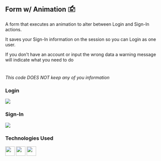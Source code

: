 ## Form w/ Animation 🖆

A form that executes an animation to alter between Login and Sign-In actions.

It saves your Sign-In information on the session so you can Login as one user.

If you don't have an account or input the wrong data a warning message will indicate what you need to do

#

*This code DOES NOT keep any of you information*

<div>
  
  ### Login
  <img src="https://github.com/HriqueP/Form_Animation_CSS/assets/122576373/23c60978-0696-402e-ab32-9ca3b48e385c"/>

  ### Sign-In
  <img src="https://github.com/HriqueP/Form_Animation_CSS/assets/122576373/ce4a9954-a524-4bc1-b7c1-16303aa5358a"/>
</div>

### Technologies Used
<div>
  <img src="https://cdn.jsdelivr.net/gh/devicons/devicon@latest/icons/html5/html5-original.svg" width="30" height="30"/>
  <img src="https://cdn.jsdelivr.net/gh/devicons/devicon@latest/icons/css3/css3-original.svg" width="30" height="30" />
  <img src="https://cdn.jsdelivr.net/gh/devicons/devicon@latest/icons/javascript/javascript-original.svg" width="30" height="30" />
</div>
